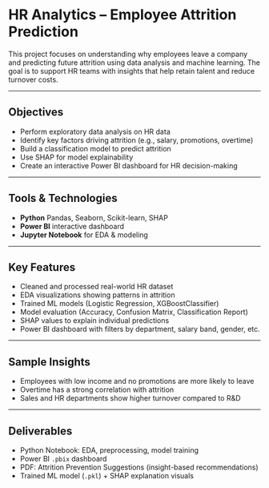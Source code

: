 # HR Analytics – Employee Attrition Prediction

This project focuses on understanding why employees leave a company and predicting future attrition using data analysis and machine learning. The goal is to support HR teams with insights that help retain talent and reduce turnover costs.

---

## Objectives

- Perform exploratory data analysis on HR data
- Identify key factors driving attrition (e.g., salary, promotions, overtime)
- Build a classification model to predict attrition
- Use SHAP for model explainability
- Create an interactive Power BI dashboard for HR decision-making

---

## Tools & Technologies

- **Python** Pandas, Seaborn, Scikit-learn, SHAP
- **Power BI** interactive dashboard
- **Jupyter Notebook** for EDA & modeling

---

## Key Features

- Cleaned and processed real-world HR dataset
- EDA visualizations showing patterns in attrition
- Trained ML models (Logistic Regression, XGBoostClassifier)
- Model evaluation (Accuracy, Confusion Matrix, Classification Report)
- SHAP values to explain individual predictions
- Power BI dashboard with filters by department, salary band, gender, etc.

---

## Sample Insights

- Employees with low income and no promotions are more likely to leave
- Overtime has a strong correlation with attrition
- Sales and HR departments show higher turnover compared to R&D

---

## Deliverables

- Python Notebook: EDA, preprocessing, model training
- Power BI `.pbix` dashboard
- PDF: Attrition Prevention Suggestions (insight-based recommendations)
- Trained ML model (`.pkl`) + SHAP explanation visuals


